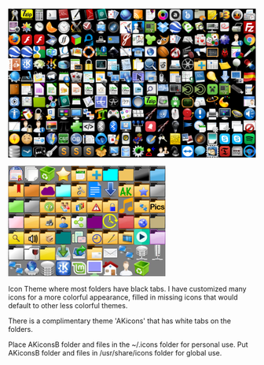 ![](sample.png)

![](sample2.png)

Icon Theme where most folders have black tabs.
I have customized many icons for a more colorful appearance, filled in missing icons that would default to other less colorful themes.

There is a complimentary theme 'AKicons' that has white tabs on the folders.

Place AKiconsB folder and files in the ~/.icons folder for personal use.
Put AKiconsB folder and files in /usr/share/icons folder for global use.

